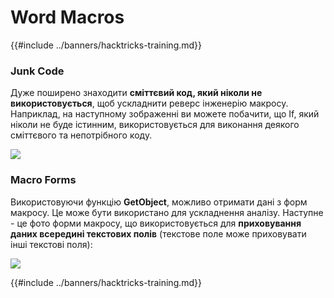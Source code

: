 # Word Macros

{{#include ../banners/hacktricks-training.md}}

### Junk Code

Дуже поширено знаходити **сміттєвий код, який ніколи не використовується**, щоб ускладнити реверс інженерію макросу.\
Наприклад, на наступному зображенні ви можете побачити, що If, який ніколи не буде істинним, використовується для виконання деякого сміттєвого та непотрібного коду.

![](<../images/image (369).png>)

### Macro Forms

Використовуючи функцію **GetObject**, можливо отримати дані з форм макросу. Це може бути використано для ускладнення аналізу. Наступне - це фото форми макросу, що використовується для **приховування даних всередині текстових полів** (текстове поле може приховувати інші текстові поля):

![](<../images/image (344).png>)

{{#include ../banners/hacktricks-training.md}}
